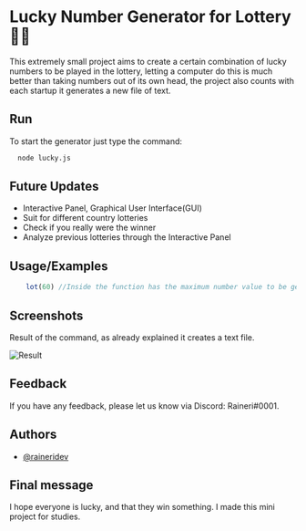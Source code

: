 
# Lucky Number Generator for Lottery 🤞🍀

This extremely small project aims to create a certain combination of lucky numbers to be played in the lottery, letting a computer do this is much better than taking numbers out of its own head, the project also counts with each startup it generates a new file of text.
## Run

To start the generator just type the command:
```bash
  node lucky.js
```


## Future Updates

- Interactive Panel, Graphical User Interface(GUI)
- Suit for different country lotteries
- Check if you really were the winner
- Analyze previous lotteries through the Interactive Panel


## Usage/Examples

```javascript
    lot(60) //Inside the function has the maximum number value to be generated
```


## Screenshots
Result of the command, as already explained it creates a text file.

![Result](https://media.discordapp.net/attachments/1080586501387190344/1225800942805585950/image.png?ex=66227317&is=660ffe17&hm=4367216d56e46adadcdb687ee31ec5c95e9bd1e0282f4913a87da2d85c2c690e&=&format=webp&quality=lossless&width=480&height=56)


## Feedback

If you have any feedback, please let us know via Discord: Raineri#0001.


## Authors

- [@raineridev](https://www.github.com/raineridev)


## Final message
I hope everyone is lucky, and that they win something. I made this mini project for studies.

